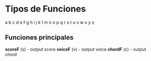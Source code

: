 # Tipos de Funciones

a b c d e f g h i j k l m n o p q r s t u v w x y z

## Funciones principales

**scoreF** (s) - output score
**voiceF** (v) - output voice
**chordF** (c) - output chord

